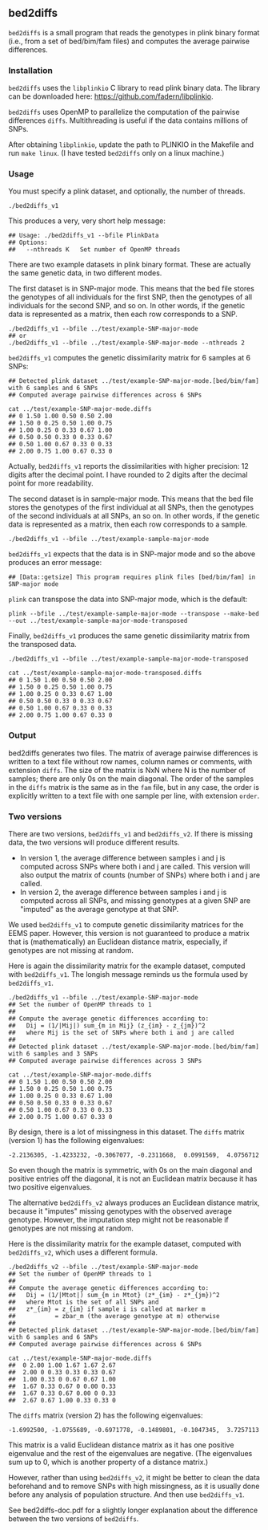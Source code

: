 ## bed2diffs

`bed2diffs` is a small program that reads the genotypes in plink binary format (i.e., from a set of bed/bim/fam files) and computes the average pairwise differences.

### Installation

`bed2diffs` uses the `libplinkio` C library to read plink binary data. The library can be downloaded here: https://github.com/fadern/libplinkio.

`bed2diffs` uses OpenMP to parallelize the computation of the pairwise differences `diffs`. Multithreading is useful if the data contains millions of SNPs.

After obtaining `libplinkio`, update the path to PLINKIO in the Makefile and run `make linux`. (I have tested `bed2diffs` only on a linux machine.)

### Usage

You must specify a plink dataset, and optionally, the number of threads.
```
./bed2diffs_v1
```
This produces a very, very short help message: 
```
## Usage: ./bed2diffs_v1 --bfile PlinkData 
## Options:
##   --nthreads K	Set number of OpenMP threads
```
There are two example datasets in plink binary format. These are actually the same genetic data, in two different modes.

The first dataset is in SNP-major mode. This means that the bed file stores the genotypes of all individuals for the first SNP, then the genotypes of all individuals for the second SNP, and so on. In other words, if the genetic data is represented as a matrix, then each row corresponds to a SNP.
```
./bed2diffs_v1 --bfile ../test/example-SNP-major-mode
## or
./bed2diffs_v1 --bfile ../test/example-SNP-major-mode --nthreads 2
```
`bed2diffs_v1` computes the genetic dissimilarity matrix for 6 samples at 6 SNPs:
```
## Detected plink dataset ../test/example-SNP-major-mode.[bed/bim/fam] with 6 samples and 6 SNPs
## Computed average pairwise differences across 6 SNPs

cat ../test/example-SNP-major-mode.diffs 
## 0 1.50 1.00 0.50 0.50 2.00
## 1.50 0 0.25 0.50 1.00 0.75
## 1.00 0.25 0 0.33 0.67 1.00
## 0.50 0.50 0.33 0 0.33 0.67
## 0.50 1.00 0.67 0.33 0 0.33
## 2.00 0.75 1.00 0.67 0.33 0
```
Actually, `bed2diffs_v1` reports the dissimilarities with higher precision: 12 digits after the decimal point. I have rounded to 2 digits after the decimal point for more readability. 

The second dataset is in sample-major mode. This means that the bed file stores the genotypes of the first individual at all SNPs, then the genotypes of the second individuals at all SNPs, an so on. In other words, if the genetic data is represented as a matrix, then each row corresponds to a sample.
```
./bed2diffs_v1 --bfile ../test/example-sample-major-mode
```
`bed2diffs_v1` expects that the data is in SNP-major mode and so the above produces an error message:
```
## [Data::getsize] This program requires plink files [bed/bim/fam] in SNP-major mode
```
`plink` can transpose the data into SNP-major mode, which is the default:
```
plink --bfile ../test/example-sample-major-mode --transpose --make-bed --out ../test/example-sample-major-mode-transposed
```
Finally, `bed2diffs_v1` produces the same genetic dissimilarity matrix from the transposed data.
```
./bed2diffs_v1 --bfile ../test/example-sample-major-mode-transposed

cat ../test/example-sample-major-mode-transposed.diffs 
## 0 1.50 1.00 0.50 0.50 2.00
## 1.50 0 0.25 0.50 1.00 0.75
## 1.00 0.25 0 0.33 0.67 1.00
## 0.50 0.50 0.33 0 0.33 0.67
## 0.50 1.00 0.67 0.33 0 0.33
## 2.00 0.75 1.00 0.67 0.33 0
```

### Output

bed2diffs generates two files. The matrix of average pairwise differences is written to a text file without row names, column names or comments, with extension `diffs`. The size of the matrix is NxN where N is the number of samples; there are only 0s on the main diagonal. The order of the samples in the `diffs` matrix is the same as in the `fam` file, but in any case, the order is explicitly written to a text file with one sample per line, with extension `order`.


### Two versions

There are two versions, `bed2diffs_v1` and `bed2diffs_v2`. If there is missing data, the two versions will produce different results.

* In version 1, the average difference between samples i and j is computed across SNPs where both i and j are called. This version will also output the matrix of counts (number of SNPs) where both i and j are called.
* In version 2, the average difference between samples i and j is computed across all SNPs, and missing genotypes at a given SNP are "imputed" as the average genotype at that SNP.

We used `bed2diffs_v1` to compute genetic dissimilarity matrices for the EEMS paper. However, this version is not guaranteed to produce a matrix that is (mathematically) an Euclidean distance matrix, especially, if genotypes are not missing at random.

Here is again the dissimilarity matrix for the example dataset, computed with `bed2diffs_v1`. The longish message reminds us the formula used by `bed2diffs_v1`.
```
./bed2diffs_v1 --bfile ../test/example-SNP-major-mode
## Set the number of OpenMP threads to 1
## 
## Compute the average genetic differences according to: 
##   Dij = (1/|Mij|) sum_{m in Mij} (z_{im} - z_{jm})^2
##   where Mij is the set of SNPs where both i and j are called
## 
## Detected plink dataset ../test/example-SNP-major-mode.[bed/bim/fam] with 6 samples and 3 SNPs
## Computed average pairwise differences across 3 SNPs

cat ../test/example-SNP-major-mode.diffs 
## 0 1.50 1.00 0.50 0.50 2.00
## 1.50 0 0.25 0.50 1.00 0.75
## 1.00 0.25 0 0.33 0.67 1.00
## 0.50 0.50 0.33 0 0.33 0.67
## 0.50 1.00 0.67 0.33 0 0.33
## 2.00 0.75 1.00 0.67 0.33 0
```
By design, there is a lot of missingness in this dataset. The `diffs` matrix (version 1) has the following eigenvalues:
```
-2.2136305, -1.4233232, -0.3067077, -0.2311668,  0.0991569,  4.0756712
```
So even though the matrix is symmetric, with 0s on the main diagonal and positive entries off the diagonal, it is not an Euclidean matrix because it has two positive eigenvalues.

The alternative `bed2diffs_v2` always produces an Euclidean distance matrix, because it "imputes" missing genotypes with the observed average genotype. However, the imputation step might not be reasonable if genotypes are not missing at random.

Here is the dissimilarity matrix for the example dataset, computed with `bed2diffs_v2`, which uses a different formula.
```
./bed2diffs_v2 --bfile ../test/example-SNP-major-mode
## Set the number of OpenMP threads to 1
## 
## Compute the average genetic differences according to: 
##   Dij = (1/|Mtot|) sum_{m in Mtot} (z*_{im} - z*_{jm})^2
##   where Mtot is the set of all SNPs and
##   z*_{im} = z_{im} if sample i is called at marker m
##           = zbar_m (the average genotype at m) otherwise
## 
## Detected plink dataset ../test/example-SNP-major-mode.[bed/bim/fam] with 6 samples and 6 SNPs
## Computed average pairwise differences across 6 SNPs

cat ../test/example-SNP-major-mode.diffs 
##  0 2.00 1.00 1.67 1.67 2.67
##  2.00 0 0.33 0.33 0.33 0.67
##  1.00 0.33 0 0.67 0.67 1.00
##  1.67 0.33 0.67 0 0.00 0.33
##  1.67 0.33 0.67 0.00 0 0.33
##  2.67 0.67 1.00 0.33 0.33 0
```
The `diffs` matrix (version 2) has the following eigenvalues:
```
-1.6992500, -1.0755689, -0.6971778, -0.1489801, -0.1047345,  3.7257113
```
This matrix is a valid Euclidean distance matrix as it has one positive eigenvalue and the rest of the eigenvalues are negative. (The eigenvalues sum up to 0, which is another property of a distance matrix.)

However, rather than using `bed2diffs_v2`, it might be better to clean the data beforehand and to remove SNPs with high missingness, as it is usually done before any analysis of population structure. And then use `bed2diffs_v1`.

See bed2diffs-doc.pdf for a slightly longer explanation about the difference between the two versions of `bed2diffs`.
